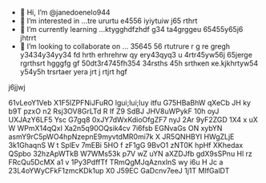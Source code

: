 - 👋 Hi, I’m @janedoenelo944
- 👀 I’m interested in ...tre ururtu e4556 iyiytuiw j65 rthrt
- 🌱 I’m currently learning ...ktygghdfzhdf g34 ta4grggeu 65455y65j6 jhtrrt
- 💞️ I’m looking to collaborate on ... 35645 56 rtutrure r g re gregh y3434y34yy34  fd hrth erhrehrw qy ery43qyq3 u 4rtr45yw56j 65jerge rgrthsrt hgggfg gf
50dt3r4745fh354 34rsths 45h srthкеп ке.kjkhrtyw54 y54y5h trsrtaer yera  jrt j rtjrt hgf
<!---ifty yw545y 5454j  t
janedoenelo944/janedoenelo944 is a ✨ special ✨ repository because its `README.md` (this file) appears on your GitHub profile.
You can click the Preview link to take a look at your changes.65j
--->j6jjwj
61vLeoY1Veb
X1F5lZPFNiJFuRO
lgui;lui;luy itfu
G75HBaBhW
qXeCb JH ky b9T
   pzxO n2  Rsj3OV8GrLTd  R If Z9 
SdBJ JHV8uWPykF 10h oyJ UXJAzY6LF5 Ysc G7gq8 0xJY7dWxKdioOfgZF7 nyJ 2Ar 9yF2ZGD 1X4 x uX W WPmX14qQxI Xa2n5q90OQsik4cv 7i6fsb EGNvaGs ON   xybYN asmY9rC5pWO4hpNzepnE9myvtdMR0mi7k X JR5QNHBYI HWgZLjE 3k1GhaqnS W t SplEv 7mEBi  5HO f  zF1gG 9BvO1  zNT0K hpHf XKhedax QSpbo 32hzApWTkB W7WMs53k p7V wZ uYN aXZDJfb gdX9sSPnu Hl rz FRcQu5DcMX  a1 v 1Py3PdffTf TRmQgMJqAznxInS  wy i6u H Jc a 23L4oYWyCFkF1zmcKDk1up  X0 J59EC  GaDcnv7eeJ  1j1T MIfGalDT

